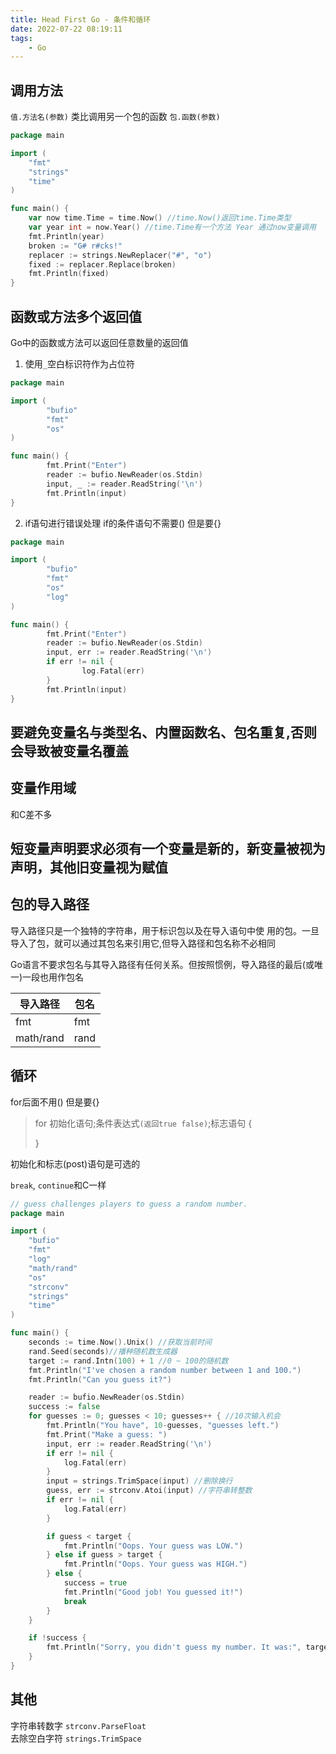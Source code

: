 ```yaml
---
title: Head First Go - 条件和循环
date: 2022-07-22 08:19:11
tags:
    - Go
---
```


## 调用方法

`值.方法名(参数)` 类比调用另一个包的函数 `包.函数(参数)`

```go
package main

import (
	"fmt"
	"strings"
	"time"
)

func main() {
	var now time.Time = time.Now() //time.Now()返回time.Time类型
	var year int = now.Year() //time.Time有一个方法 Year 通过now变量调用
	fmt.Println(year)
	broken := "G# r#cks!"
	replacer := strings.NewReplacer("#", "o")
	fixed := replacer.Replace(broken)
	fmt.Println(fixed)
}
```
## 函数或方法多个返回值
Go中的函数或方法可以返回任意数量的返回值

1. 使用`_`空白标识符作为占位符
```go
package main

import (
        "bufio"
        "fmt"
        "os"
)

func main() {
        fmt.Print("Enter")
        reader := bufio.NewReader(os.Stdin)
        input, _ := reader.ReadString('\n')
        fmt.Println(input)
}
```

2. if语句进行错误处理
if的条件语句不需要() 但是要{}
```go
package main

import (
        "bufio"
        "fmt"
        "os"
        "log"
)

func main() {
        fmt.Print("Enter")
        reader := bufio.NewReader(os.Stdin)
        input, err := reader.ReadString('\n')
        if err != nil {
                log.Fatal(err)
        }
        fmt.Println(input)
}
```
## 要避免变量名与类型名、内置函数名、包名重复,否则会导致被变量名覆盖

## 变量作用域
和C差不多

## 短变量声明要求必须有一个变量是新的，新变量被视为声明，其他旧变量视为赋值

## 包的导入路径  
导入路径只是一个独特的字符串，用于标识包以及在导入语句中使 用的包。一旦导入了包，就可以通过其包名来引用它,但导入路径和包名称不必相同

Go语言不要求包名与其导入路径有任何关系。但按照惯例，导入路径的最后(或唯一)一段也用作包名

导入路径|包名
---|---  
fmt | fmt
math/rand | rand  

## 循环
for后面不用() 但是要{}

>for 初始化语句;条件表达式`(返回true false)`;标志语句 {
>
>}

初始化和标志(post)语句是可选的

`break`, `continue`和C一样


```go
// guess challenges players to guess a random number.
package main

import (
	"bufio"
	"fmt"
	"log"
	"math/rand"
	"os"
	"strconv"
	"strings"
	"time"
)

func main() {
	seconds := time.Now().Unix() //获取当前时间
	rand.Seed(seconds)//播种随机数生成器
	target := rand.Intn(100) + 1 //0 ~ 100的随机数
	fmt.Println("I've chosen a random number between 1 and 100.")
	fmt.Println("Can you guess it?")

	reader := bufio.NewReader(os.Stdin)
	success := false
	for guesses := 0; guesses < 10; guesses++ { //10次输入机会
		fmt.Println("You have", 10-guesses, "guesses left.")
		fmt.Print("Make a guess: ")
		input, err := reader.ReadString('\n')
		if err != nil {
			log.Fatal(err)
		}
		input = strings.TrimSpace(input) //删除换行
		guess, err := strconv.Atoi(input) //字符串转整数
		if err != nil {
			log.Fatal(err)
		}

		if guess < target {
			fmt.Println("Oops. Your guess was LOW.")
		} else if guess > target {
			fmt.Println("Oops. Your guess was HIGH.")
		} else {
			success = true
			fmt.Println("Good job! You guessed it!")
			break
		}
	}

	if !success {
		fmt.Println("Sorry, you didn't guess my number. It was:", target)
	}
}
```

## 其他 
字符串转数字 `strconv.ParseFloat`  
去除空白字符 `strings.TrimSpace`